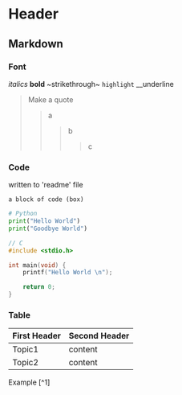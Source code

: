 # Header

## Markdown

### Font

*italics* **bold** ~strikethrough~ `highlight`
__underline
> Make a quote
>> a
>>> b
>>>> c

### Code

written to 'readme' file

```
a block of code (box)
```

```python
# Python
print("Hello World")
print("Goodbye World")
```

```c
// C
#include <stdio.h>

int main(void) {
	printf("Hello World \n");

	return 0;
}
```

### Table 

First Header | Second Header
------------ | -------------
Topic1 | content
Topic2 | content

Example [^1]
